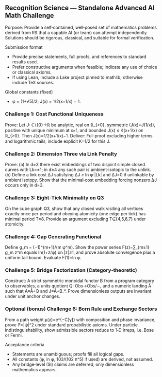 ## Recognition Science — Standalone Advanced AI Math Challenge

Purpose: Provide a self‑contained, well‑posed set of mathematics problems derived from RS that a capable AI (or team) can attempt independently. Solutions should be rigorous, classical, and suitable for formal verification.

Submission format
- Provide precise statements, full proofs, and references to standard results used.
- Prefer constructive arguments when feasible; indicate any use of choice or classical axioms.
- If using Lean, include a Lake project pinned to mathlib; otherwise include TeX sources.

Global constants (fixed)
- φ = (1+√5)/2; J(x) = 1/2(x+1/x) − 1.

### Challenge 1: Cost Functional Uniqueness
Prove:
Let J: ℂ∖{0}→ℝ be analytic, real on ℝ_{>0}, symmetric (J(x)=J(1/x)), positive with unique minimum at x=1, and bounded J(x) ≤ K(x+1/x) on ℝ_{>0}. Then J(x)=1/2(x+1/x)−1.
Deliver: Full proof excluding higher terms and logarithmic tails; include explicit K=1/2 for this J.

### Challenge 2: Dimension Three via Link Penalty
Prove:
(a) In d=3 there exist embeddings of two disjoint simple closed curves with Lk=±1; in d≥4 any such pair is ambient‑isotopic to the unlink.
(b) Define a link cost ΔJ satisfying ΔJ ≥ ln φ·|Lk| and ΔJ=0 if unlinkable by ambient isotopy. Show that the minimal‑cost embedding forcing nonzero ΔJ occurs only in d=3.

### Challenge 3: Eight‑Tick Minimality on Q3
On the cube graph Q3, show that any closed walk visiting all vertices exactly once per period and obeying atomicity (one edge per tick) has minimal period T=8. Provide an argument excluding T∈{4,5,6,7} under atomicity.

### Challenge 4: Gap Generating Functional
Define g_m = (−1)^{m+1}/(m φ^m). Show the power series F(z)=∑_{m≥1} g_m z^m equals ln(1+z/φ) on |z|≤1, and prove absolute convergence plus a uniform tail bound. Evaluate F(1)=ln φ.

### Challenge 5: Bridge Factorization (Category‑theoretic)
Construct: A strict symmetric monoidal functor B from a program category to observables, a units quotient Q: Obs→Obs/∼, and a numeric landing Ã such that A=Ã∘Q and J=Ã∘B_*. Prove dimensionless outputs are invariant under unit anchor changes.

### Optional (bonus) Challenge 6: Born Rule and Exchange Sectors
From a path weight μ(γ)=e^{−C[γ]} with composition and phase invariance, prove P=|ψ|^2 under standard probabilistic axioms. Under particle indistinguishability, show admissible sectors reduce to 1‑D irreps, i.e. Bose or Fermi.

Acceptance criteria
- Statements are unambiguous; proofs fill all logical gaps.
- All constants (φ, ln φ, 103/(102 π^5) if used) are derived, not assumed.
- Any bridge‑level (SI) claims are deferred; only dimensionless mathematics appears.


